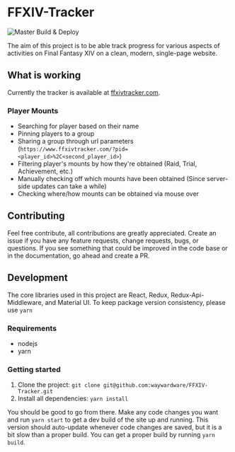 # FFXIV-Tracker

![Master Build & Deploy](https://github.com/waywardware/traxiv/workflows/Master%20Build%20&%20Deploy/badge.svg)

The aim of this project is to be able track progress for various aspects of activities on Final Fantasy XIV on a clean, modern, single-page website.

## What is working

Currently the tracker is available at [ffxivtracker.com](https://www.ffxivtracker.com/).

### Player Mounts

* Searching for player based on their name
* Pinning players to a group
* Sharing a group through url parameters (`https://www.ffxivtracker.com/?pid=<player_id>%2C<second_player_id>`)
* Filtering player's mounts by how they're obtained (Raid, Trial, Achievement, etc.)
* Manually checking off which mounts have been obtained (Since server-side updates can take a while)
* Checking where/how mounts can be obtained via mouse over

## Contributing

Feel free contribute, all contributions are greatly appreciated. Create an issue if you have any feature requests, change requests, bugs, or questions. If you see something that could be improved in the code base or in the documentation, go ahead and create a PR.

## Development 

The core libraries used in this project are React, Redux, Redux-Api-Middleware, and Material UI. To keep package version consistency, please use `yarn`

### Requirements

* nodejs
* yarn

### Getting started

1. Clone the project: `git clone git@github.com:waywardware/FFXIV-Tracker.git`
2. Install all dependencies: `yarn install`

You should be good to go from there. Make any code changes you want and  run `yarn start` to get a dev build of the site up and running. This version should auto-update whenever code changes are saved, but it is a bit slow than a proper build. You can get a proper build by running `yarn build`.
